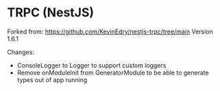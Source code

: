 # TRPC (NestJS)

Forked from: https://github.com/KevinEdry/nestjs-trpc/tree/main
Version 1.6.1

Changes:
- ConsoleLogger to Logger to support custom loggers
- Remove onModuleInit from GeneratorModule to be able to generate types out of app running
